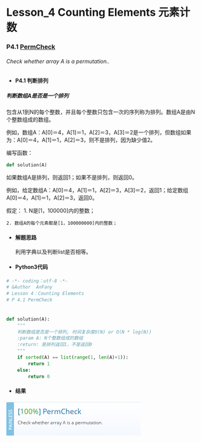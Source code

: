 # Lesson_4 Counting Elements  元素计数



### P4.1 [PermCheck](https://app.codility.com/programmers/lessons/4-counting_elements/perm_check/) 
###### Check whether array A is a permutation..


* #### P4.1 判断排列

##### 判断数组A是否是一个排列

包含从1到N的每个整数，并且每个整数只包含一次的序列称为排列。数组A是由N个整数组成的数组。

例如，数组A：A[0]＝4，A[1]＝1，A[2]＝3，A[3]＝2是一个排列，但数组如果为：A[0]＝4，A[1]＝1，A[2]＝3，则不是排列，因为缺少值2。

编写函数：
```python
def solution(A)
```
如果数组A是排列，则返回1；如果不是排列，则返回0。

例如，给定数组A：A[0]＝4，A[1]＝1，A[2]＝3，A[3]＝2，返回1；给定数组A[0]＝4，A[1]＝1，A[2]＝3，返回0。

假定：
    1. N是[1，100000]内的整数；
    
    2. 数组A的每个元素都是[1，100000000]内的整数；  


* #### 解题思路

  利用字典以及判断list是否相等。


* #### Python3代码



```python
# -*- coding：utf-8 -*-
# &Author  AnFany
# Lesson 4：Counting Elements
# P 4.1 PermCheck


def solution(A):
    """
    判断数组是否是一个排列, 时间复杂度O(N) or O(N * log(N))
    :param A: N个整数组成的数组
    :return: 是排列返回1，不是返回0
    """
    if sorted(A) == list(range(1, len(A)+1)):
        return 1
    else:
        return 0

```


* #### 结果



![image](https://github.com/Anfany/Codility-Lessons-By-Python3/blob/master/L4_Counting%20Elements/4.1.png)
